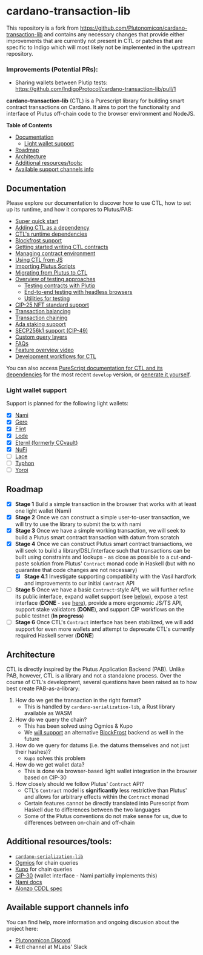 # cardano-transaction-lib

This repository is a fork from https://github.com/Plutonomicon/cardano-transaction-lib and contains any necessary changes that provide either improvements that are currently not present in CTL or patches that are specific to Indigo which will most likely not be implemented in the upstream repository.

### Improvements (Potential PRs):
* Sharing wallets between Plutip tests: https://github.com/IndigoProtocol/cardano-transaction-lib/pull/1

**cardano-transaction-lib** (CTL) is a Purescript library for building smart contract transactions on Cardano. It aims to port the functionality and interface of Plutus off-chain code to the browser environment and NodeJS.

**Table of Contents**

<!-- START doctoc generated TOC please keep comment here to allow auto update -->
<!-- DON'T EDIT THIS SECTION, INSTEAD RE-RUN doctoc TO UPDATE -->

- [Documentation](#documentation)
  - [Light wallet support](#light-wallet-support)
- [Roadmap](#roadmap)
- [Architecture](#architecture)
- [Additional resources/tools:](#additional-resourcestools)
- [Available support channels info](#available-support-channels-info)

<!-- END doctoc generated TOC please keep comment here to allow auto update -->

## Documentation

Please explore our documentation to discover how to use CTL, how to set up its runtime, and how it compares to Plutus/PAB:

- [Super quick start](./doc/getting-started.md#setting-up-a-new-project)
- [Adding CTL as a dependency](./doc/ctl-as-dependency.md)
- [CTL's runtime dependencies](./doc/runtime.md)
- [Blockfrost support](./doc/blockfrost.md)
- [Getting started writing CTL contracts](./doc/getting-started.md)
- [Managing contract environment](./doc/contract-environment.md)
- [Using CTL from JS](./doc/using-from-js.md)
- [Importing Plutus Scripts](./doc/importing-scripts.md)
- [Migrating from Plutus to CTL](./doc/plutus-comparison.md)
- [Overview of testing approaches](./doc/testing.md)
  - [Testing contracts with Plutip](./doc/plutip-testing.md)
  - [End-to-end testing with headless browsers](./doc/e2e-testing.md)
  - [Utilities for testing](./doc/test-utils.md)
- [CIP-25 NFT standard support](./doc/cip-25-nfts.md)
- [Transaction balancing](./doc/balancing.md)
- [Transaction chaining](./doc/tx-chaining.md)
- [Ada staking support](./doc/staking.md)
- [SECP256k1 support (CIP-49)](./doc/secp256k1-support.md)
- [Custom query layers](./doc/custom-query-layers.md)
- [FAQs](./doc/faq.md)
- [Feature overview video](./doc/video-intro.md)
- [Development workflows for CTL](./doc/development.md)

You can also access [PureScript documentation for CTL and its dependencies](https://plutonomicon.github.io/cardano-transaction-lib/) for the most recent `develop` version, or [generate it yourself](./doc/development.md#generating-ps-documentation).

### Light wallet support

Support is planned for the following light wallets:

- [x] [Nami](https://namiwallet.io/)
- [x] [Gero](https://gerowallet.io/)
- [x] [Flint](https://flint-wallet.com/)
- [x] [Lode](https://lodewallet.io/)
- [x] [Eternl (formerly CCvault)](https://eternl.io/)
- [x] [NuFi](https://nu.fi/)
- [ ] [Lace](https://www.lace.io/)
- [ ] [Typhon](https://typhonwallet.io/)
- [ ] [Yoroi](https://yoroi-wallet.com/)

## Roadmap

- [x] **Stage 1** Build a simple transaction in the browser that works with at least one light wallet (Nami)
- [x] **Stage 2** Once we can construct a simple user-to-user transaction, we will try to use the library to submit the tx with nami
- [x] **Stage 3** Once we have a simple working transaction, we will seek to build a Plutus smart contract transaction with datum from scratch
- [x] **Stage 4** Once we can construct Plutus smart contract transactions, we will seek to build a library/DSL/interface such that transactions can be built using constraints and lookups - as close as possible to a cut-and-paste solution from Plutus' `Contract` monad code in Haskell (but with no guarantee that code changes are not necessary)
  - [x] **Stage 4.1** Investigate supporting compatibility with the Vasil hardfork and improvements to our initial `Contract` API
- [ ] **Stage 5** Once we have a basic `Contract`-style API, we will further refine its public interface, expand wallet support (see [below](#light-wallet-support)), expose a test interface (**DONE** - see [here](doc/plutip-testing.md)), provide a more ergonomic JS/TS API, support stake validators (**DONE**), and support CIP workflows on the public testnet (**In progress**)
- [ ] **Stage 6** Once CTL's `Contract` interface has been stabilized, we will add support for even more wallets and attempt to deprecate CTL's currently required Haskell server (**DONE**)

## Architecture

CTL is directly inspired by the Plutus Application Backend (PAB). Unlike PAB, however, CTL is a library and not a standalone process. Over the course of CTL's development, several questions have been raised as to how best create PAB-as-a-library:

1. How do we get the transaction in the right format?
   - This is handled by `cardano-serialization-lib`, a Rust library available as WASM
2. How do we query the chain?
   - This has been solved using Ogmios & Kupo
   - We [will support](https://cardano.ideascale.com/c/idea/420791) an alternative [BlockFrost](https://blockfrost.io/) backend as well in the future
3. How do we query for datums (i.e. the datums themselves and not just their hashes)?
   - `Kupo` solves this problem
4. How do we get wallet data?
   - This is done via browser-based light wallet integration in the browser based on CIP-30
5. How closely should we follow Plutus' `Contract` API?
   - CTL's `Contract` model is **significantly** less restrictive than Plutus' and allows for arbitrary effects within the `Contract` monad
   - Certain features cannot be directly translated into Purescript from Haskell due to differences between the two languages
   - Some of the Plutus conventions do not make sense for us, due to differences between on-chain and off-chain

## Additional resources/tools:

- [`cardano-serialization-lib`](https://github.com/Emurgo/cardano-serialization-lib/)
- [Ogmios](https://ogmios.dev) for chain queries
- [Kupo](https://cardanosolutions.github.io/kupo/) for chain queries
- [CIP-30](https://github.com/cardano-foundation/CIPs/tree/master/CIP-0030) (wallet interface - Nami partially implements this)
- [Nami docs](https://github.com/Berry-Pool/nami-wallet)
- [Alonzo CDDL spec](https://github.com/input-output-hk/cardano-ledger/blob/0738804155245062f05e2f355fadd1d16f04cd56/alonzo/impl/cddl-files/alonzo.cddl)

## Available support channels info

You can find help, more information and ongoing discusion about the project here:

- [Plutonomicon Discord](https://discord.gg/JhbexnV9Pc)
- #ctl channel at MLabs' Slack

